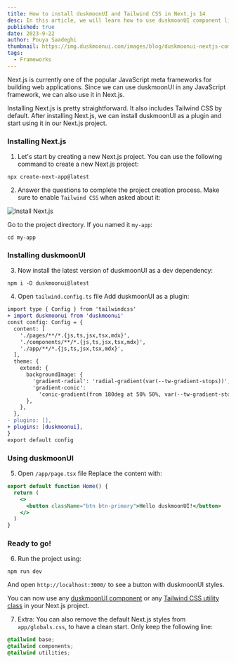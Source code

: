 ```yaml
---
title: How to install duskmoonUI and Tailwind CSS in Next.js 14
desc: In this article, we will learn how to use duskmoonUI component library in Next.js.
published: true
date: 2023-9-22
author: Pouya Saadeghi
thumbnail: https://img.duskmoonui.com/images/blog/duskmoonui-nextjs-component-library.webp
tags:
  - Frameworks
---
```


<script>
  import Translate from "$components/Translate.svelte"
</script>

Next.js is currently one of the popular JavaScript meta frameworks for building web applications. Since we can use duskmoonUI in any JavaScript framework, we can also use it in Next.js.

Installing Next.js is pretty straightforward. It also includes Tailwind CSS by default. After installing Next.js, we can install duskmoonUI as a plugin and start using it in our Next.js project.

### Installing Next.js

1. Let's start by creating a new Next.js project.
   You can use the following command to create a new Next.js project:

```
npx create-next-app@latest
```

2. Answer the questions to complete the project creation process.
   Make sure to enable `Tailwind CSS` when asked about it:

![Install Next.js](https://img.duskmoonui.com/images/blog/install-nextjs.webp)

Go to the project directory. If you named it `my-app`:

```
cd my-app
```

### Installing duskmoonUI

3. Now install the latest version of duskmoonUI as a dev dependency:

```
npm i -D duskmoonui@latest
```

4. Open `tailwind.config.ts` file
   Add duskmoonUI as a plugin:

```diff
import type { Config } from 'tailwindcss'
+ import duskmoonui from 'duskmoonui'
const config: Config = {
  content: [
    './pages/**/*.{js,ts,jsx,tsx,mdx}',
    './components/**/*.{js,ts,jsx,tsx,mdx}',
    './app/**/*.{js,ts,jsx,tsx,mdx}',
  ],
  theme: {
    extend: {
      backgroundImage: {
        'gradient-radial': 'radial-gradient(var(--tw-gradient-stops))',
        'gradient-conic':
          'conic-gradient(from 180deg at 50% 50%, var(--tw-gradient-stops))',
      },
    },
  },
- plugins: [],
+ plugins: [duskmoonui],
}
export default config

```

### Using duskmoonUI

5. Open `/app/page.tsx` file
   Replace the content with:

```jsx
export default function Home() {
  return (
    <>
      <button className="btn btn-primary">Hello duskmoonUI!</button>
    </>
  )
}
```

### Ready to go!

6. Run the project using:

```
npm run dev
```

And open `http://localhost:3000/` to see a button with duskmoonUI styles.

You can now use any [duskmoonUI component](https://duskmoonui.com/components/) or any [Tailwind CSS utility class](https://tailwindcss.com/) in your Next.js project.

7. Extra: You can also remove the default Next.js styles from `app/globals.css`, to have a clean start. Only keep the following line:

```css
@tailwind base;
@tailwind components;
@tailwind utilities;
```
